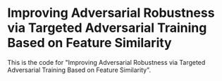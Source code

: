 # Improving Adversarial Robustness via Targeted Adversarial Training Based on Feature Similarity
This is the code for "Improving Adversarial Robustness via Targeted Adversarial Training Based on Feature Similarity".
